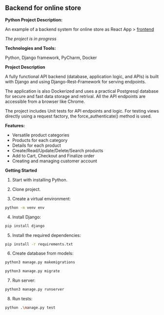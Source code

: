 ## Backend for online store

**Python Project Description:**

An example of a backend system for online store as React App > 
[frontend](https://github.com/6048566/pasv-online-store-front) 

_The project is in progress_



**Technologies and Tools:** 

Python, Django framework, PyCharm, Docker


**Project Description**

A fully functional API backend (database, application logic, and APIs) is built with Django and using Django-Rest-Framework for serving endpoints. 

The application is also Dockerized and uses a practical Postgresql database for secure and fast data storage and retrival.
All the API endpoints are accessible from a browser like Chrome.

The project includes Unit tests for API endpoints and logic. For testing views directly using a request factory, the force_authenticate() method is used.

**Features:**
- Versatile product categories
- Products for each category
- Details for each product
- Create/Read/Update/Delete/Search products
- Add to Cart, Checkout and Finalize order
- Creating and managing customer account

**Getting Started**

1. Start with installing Python. 

2. Clone project. 

3. Create a virtual environment:

```bash
python -m venv env
```

4. Install Django:

```bash
pip install django
```

5. Install the required dependencies:  

```bash
pip install -r requirements.txt
```

6. Create database from models:  

```bash
python3 manage.py makemigrations
```

```bash
python3 manage.py migrate
```

7. Run server:

```bash
python3 manage.py runserver
```

8. Run tests:

```bash
python .\manage.py test
```
